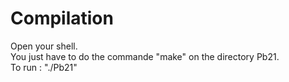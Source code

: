 # Compilation 

Open your shell.  
You just have to do the commande "make" on the directory Pb21.  
To run : "./Pb21"
